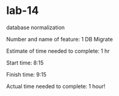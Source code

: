 # lab-14
database normalization

Number and name of feature: 1 DB Migrate

Estimate of time needed to complete: 1 hr

Start time: 8:15

Finish time: 9:15

Actual time needed to complete: 1 hour!
